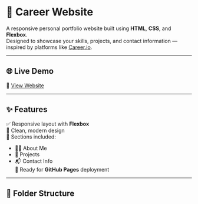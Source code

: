 # 💼 Career  Website

A responsive personal portfolio website built using **HTML**, **CSS**, and **Flexbox**.  
Designed to showcase your skills, projects, and contact information — inspired by platforms like [Career.io](https://www.career.io).

---

## 🌐 Live Demo

🔗 [View Website](https://yourusername.github.io/career-portfolio/)

---

## ✨ Features

✅ Responsive layout with **Flexbox**  
🎨 Clean, modern design  
📂 Sections included:
- 👨‍💻 About Me
- 🧩 Projects
- 📬 Contact Info  
🚀 Ready for **GitHub Pages** deployment

---

## 📁 Folder Structure

